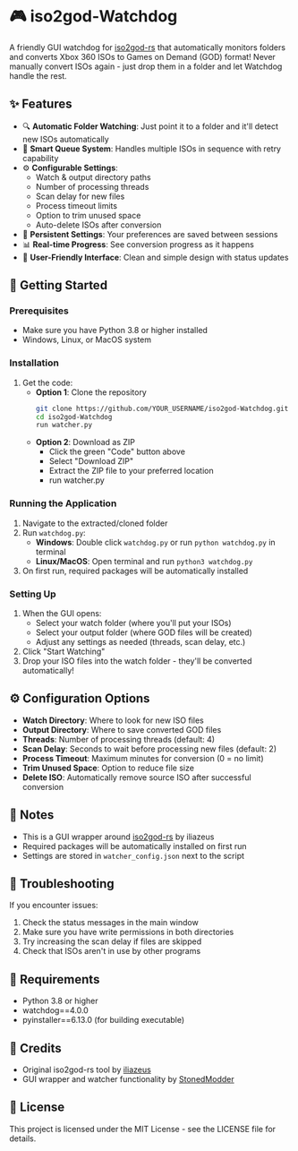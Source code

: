 # 🎮 iso2god-Watchdog

A friendly GUI watchdog for [iso2god-rs](https://github.com/iliazeus/iso2god-rs) that automatically monitors folders and converts Xbox 360 ISOs to Games on Demand (GOD) format! Never manually convert ISOs again - just drop them in a folder and let Watchdog handle the rest.

## ✨ Features

- 🔍 **Automatic Folder Watching**: Just point it to a folder and it'll detect new ISOs automatically
- 🎯 **Smart Queue System**: Handles multiple ISOs in sequence with retry capability
- ⚙️ **Configurable Settings**:
  - Watch & output directory paths
  - Number of processing threads
  - Scan delay for new files
  - Process timeout limits
  - Option to trim unused space
  - Auto-delete ISOs after conversion
- 💾 **Persistent Settings**: Your preferences are saved between sessions
- 📊 **Real-time Progress**: See conversion progress as it happens
- 🎨 **User-Friendly Interface**: Clean and simple design with status updates

## 🚀 Getting Started

### Prerequisites
- Make sure you have Python 3.8 or higher installed
- Windows, Linux, or MacOS system

### Installation
1. Get the code:
   - **Option 1**: Clone the repository
     ```bash
     git clone https://github.com/YOUR_USERNAME/iso2god-Watchdog.git
     cd iso2god-Watchdog
     run watcher.py
     ```
   - **Option 2**: Download as ZIP
     - Click the green "Code" button above
     - Select "Download ZIP"
     - Extract the ZIP file to your preferred location
     - run watcher.py

### Running the Application
1. Navigate to the extracted/cloned folder
2. Run `watchdog.py`:
   - **Windows**: Double click `watchdog.py` or run `python watchdog.py` in terminal
   - **Linux/MacOS**: Open terminal and run `python3 watchdog.py`
3. On first run, required packages will be automatically installed

### Setting Up
1. When the GUI opens:
   - Select your watch folder (where you'll put your ISOs)
   - Select your output folder (where GOD files will be created)
   - Adjust any settings as needed (threads, scan delay, etc.)
2. Click "Start Watching"
3. Drop your ISO files into the watch folder - they'll be converted automatically!

## ⚙️ Configuration Options

- **Watch Directory**: Where to look for new ISO files
- **Output Directory**: Where to save converted GOD files
- **Threads**: Number of processing threads (default: 4)
- **Scan Delay**: Seconds to wait before processing new files (default: 2)
- **Process Timeout**: Maximum minutes for conversion (0 = no limit)
- **Trim Unused Space**: Option to reduce file size
- **Delete ISO**: Automatically remove source ISO after successful conversion

## 📝 Notes

- This is a GUI wrapper around [iso2god-rs](https://github.com/iliazeus/iso2god-rs) by iliazeus
- Required packages will be automatically installed on first run
- Settings are stored in `watcher_config.json` next to the script

## 🐛 Troubleshooting

If you encounter issues:
1. Check the status messages in the main window
2. Make sure you have write permissions in both directories
3. Try increasing the scan delay if files are skipped
4. Check that ISOs aren't in use by other programs

## 📜 Requirements

- Python 3.8 or higher
- watchdog==4.0.0
- pyinstaller==6.13.0 (for building executable)

## 🙏 Credits

- Original iso2god-rs tool by [iliazeus](https://github.com/iliazeus/iso2god-rs)
- GUI wrapper and watcher functionality by [StonedModder](https://x.com/StonedModder)

## 📄 License

This project is licensed under the MIT License - see the LICENSE file for details. 